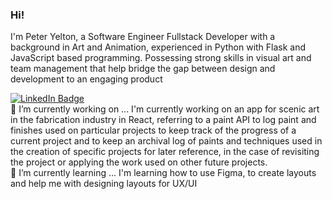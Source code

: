 ### Hi!
I'm Peter Yelton, a Software Engineer Fullstack Developer with a background in Art and Animation, experienced in Python with Flask and JavaScript based programming. Possessing strong skills in visual art and team management that help bridge the gap between design and development to an engaging product
<div id="badges">
  <a href="https://www.linkedin.com/in/peteryelton/"><img src="https://img.shields.io/badge/LinkedIn-blue?style=for-the-badge&logo=linkedin&logoColor=white" alt="LinkedIn Badge"/></a>
  
</div>
<div></div>
🔭 I’m currently working on ...
I'm currently working on an app for scenic art in the fabrication industry in React, referring to a paint API to log paint and finishes used on particular projects to keep track of the progress of a current project and to keep an archival log of paints and techniques used in the creation of specific projects for later reference, in the case of revisiting the project or applying the work used on other future projects.
<div></div>
🌱 I’m currently learning ...
I'm learning how to use Figma, to create layouts and help me with designing layouts for UX/UI

<!--
**rknm-cell/rknm-cell** is a ✨ _special_ ✨ repository because its `README.md` (this file) appears on your GitHub profile.

Here are some ideas to get you started:

- 🔭 I’m currently working on ...
- 🌱 I’m currently learning ...
- 👯 I’m looking to collaborate on ...
- 🤔 I’m looking for help with ...
- 💬 Ask me about ...
- 📫 How to reach me: ...
- 😄 Pronouns: ...
- ⚡ Fun fact: ...
-->
